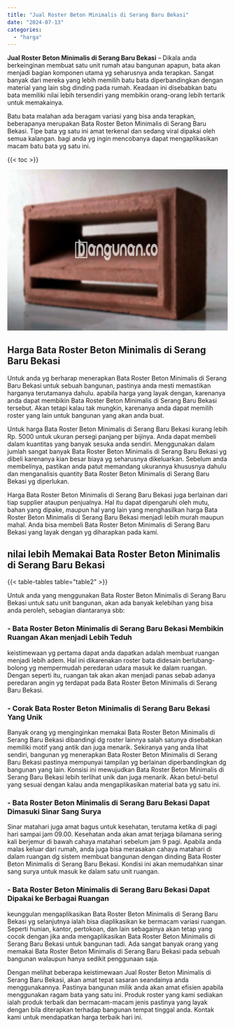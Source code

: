 ```yaml
---
title: "Jual Roster Beton Minimalis di Serang Baru Bekasi"
date: "2024-07-13"
categories: 
  - "harga"
---
```


**Jual Roster Beton Minimalis di Serang Baru Bekasi** – Dikala anda berkeinginan membuat satu unit rumah atau bangunan apapun, bata akan menjadi bagian komponen utama yg seharusnya anda terapkan. Sangat banyak dari mereka yang lebih memilih batu bata diperbandingkan dengan material yang lain sbg dinding pada rumah. Keadaan ini disebabkan batu bata memiliki nilai lebih tersendiri yang membikin orang-orang lebih tertarik untuk memakainya.

Batu bata malahan ada beragam variasi yang bisa anda terapkan, beberapanya merupakan Bata Roster Beton Minimalis di Serang Baru Bekasi. Tipe bata yg satu ini amat terkenal dan sedang viral dipakai oleh semua kalangan. bagi anda yg ingin mencobanya dapat mengaplikasikan macam batu bata yg satu ini.

{{< toc >}}

![Jual Roster Beton Minimalis di Serang Baru Bekasi](/images/bata-roster-minimalis-39.png)

## Harga Bata Roster Beton Minimalis di Serang Baru Bekasi

Untuk anda yg berharap menerapkan Bata Roster Beton Minimalis di Serang Baru Bekasi untuk sebuah bangunan, pastinya anda mesti memastikan harganya terutamanya dahulu. apabila harga yang layak dengan, karenanya anda dapat membikin Bata Roster Beton Minimalis di Serang Baru Bekasi tersebut. Akan tetapi kalau tak mungkin, karenanya anda dapat memilih roster yang lain untuk bangunan yang akan anda buat.

Untuk harga Bata Roster Beton Minimalis di Serang Baru Bekasi kurang lebih Rp. 5000 untuk ukuran persegi panjang per bijinya. Anda dapat membeli dalam kuantitas yang banyak sesuka anda sendiri. Menggunakan dalam jumlah sangat banyak Bata Roster Beton Minimalis di Serang Baru Bekasi yg dibeli karenanya kian besar biaya yg seharusnya dikeluarkan. Sebelum anda membelinya, pastikan anda patut memandang ukurannya khususnya dahulu dan menganalisis quantity Bata Roster Beton Minimalis di Serang Baru Bekasi yg diperlukan.

Harga Bata Roster Beton Minimalis di Serang Baru Bekasi juga berlainan dari tiap supplier ataupun penjualnya. Hal itu dapat dipengaruhi oleh mutu, bahan yang dipake, maupun hal yang lain yang menghasilkan harga Bata Roster Beton Minimalis di Serang Baru Bekasi menjadi lebih murah maupun mahal. Anda bisa membeli Bata Roster Beton Minimalis di Serang Baru Bekasi yang layak dengan yg diharapkan pada kami.

## nilai lebih Memakai Bata Roster Beton Minimalis di Serang Baru Bekasi

{{< table-tables table="table2" >}}

Untuk anda yang menggunakan Bata Roster Beton Minimalis di Serang Baru Bekasi untuk satu unit bangunan, akan ada banyak kelebihan yang bisa anda peroleh, sebagian diantaranya sbb:

### \- Bata Roster Beton Minimalis di Serang Baru Bekasi Membikin Ruangan Akan menjadi Lebih Teduh

keistimewaan yg pertama dapat anda dapatkan adalah membuat ruangan menjadi lebih adem. Hal ini dikarenakan roster bata didesain berlubang-bolong yg mempermudah peredaran udara masuk ke dalam ruangan. Dengan seperti itu, ruangan tak akan akan menjadi panas sebab adanya peredaran angin yg terdapat pada Bata Roster Beton Minimalis di Serang Baru Bekasi.

### \- Corak Bata Roster Beton Minimalis di Serang Baru Bekasi Yang Unik

Banyak orang yg menginginkan memakai Bata Roster Beton Minimalis di Serang Baru Bekasi dibandingi dg roster lainnya salah satunya disebabkan memiliki motif yang antik dan juga menarik. Sekiranya yang anda lihat sendiri, bangunan yg menerapkan Bata Roster Beton Minimalis di Serang Baru Bekasi pastinya mempunyai tampilan yg berlainan diperbandingkan dg bangunan yang lain. Konsisi ini mewujudkan Bata Roster Beton Minimalis di Serang Baru Bekasi lebih terlihat unik dan juga menarik. Akan betul-betul yang sesuai dengan kalau anda mengaplikasikan material bata yg satu ini.

### \- Bata Roster Beton Minimalis di Serang Baru Bekasi Dapat Dimasuki Sinar Sang Surya

Sinar matahari juga amat bagus untuk kesehatan, terutama ketika di pagi hari sampai jam 09.00. Kesehatan anda akan amat terjaga bilamana sering kali berjemur di bawah cahaya matahari sebelum jam 9 pagi. Apabila anda malas keluar dari rumah, anda juga bisa merasakan cahaya matahari di dalam ruangan dg sistem membuat bangunan dengan dinding Bata Roster Beton Minimalis di Serang Baru Bekasi. Kondisi ini akan memudahkan sinar sang surya untuk masuk ke dalam satu unit ruangan.

### \- Bata Roster Beton Minimalis di Serang Baru Bekasi Dapat Dipakai ke Berbagai Ruangan

keunggulan mengaplikasikan Bata Roster Beton Minimalis di Serang Baru Bekasi yg selanjutnya ialah bisa diaplikasikan ke bermacam variasi ruangan. Seperti hunian, kantor, pertokoan, dan lain sebagainya akan tetap yang cocok dengan jika anda mengaplikasikan Bata Roster Beton Minimalis di Serang Baru Bekasi untuk bangunan tadi. Ada sangat banyak orang yang memakai Bata Roster Beton Minimalis di Serang Baru Bekasi pada sebuah bangunan walaupun hanya sedikit penggunaan saja.

Dengan melihat beberapa keistimewaan Jual Roster Beton Minimalis di Serang Baru Bekasi, akan amat tepat sasaran seandainya anda menggunakannya. Pastinya bangunan milik anda akan amat efisien apabila menggunakan ragam bata yang satu ini. Produk roster yang kami sediakan ialah produk terbaik dan bermacam-macam jenis pastinya yang layak dengan bila diterapkan terhadap bangunan tempat tinggal anda. Kontak kami untuk mendapatkan harga terbaik hari ini.

